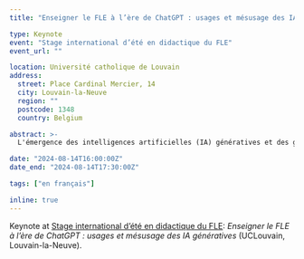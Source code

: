 ```yaml
---
title: "Enseigner le FLE à l’ère de ChatGPT : usages et mésusage des IA génératives"

type: Keynote
event: "Stage international d’été en didactique du FLE"
event_url: ""

location: Université catholique de Louvain
address:
  street: Place Cardinal Mercier, 14
  city: Louvain-la-Neuve
  region: ""
  postcode: 1348
  country: Belgium

abstract: >-
  L'émergence des intelligences artificielles (IA) génératives et des grands modèles de langue ouvre de très nombreuses questions, opportunités et inquiétudes en éducation, en didactique des langues et ailleurs. Cette intervention tentera de clarifier ce qui change du point de vue technologique, ce que cela implique du point de vue pédagogique, et ce que les apprenants et enseignants de FLE peuvent en faire. Nous explorerons les usages de l’IA en termes de planification, d’interaction, de génération ou adaptation de matériaux et d’évaluation, tout en proposant un rapport critique et éthique à l’IA.

date: "2024-08-14T16:00:00Z"
date_end: "2024-08-14T17:30:00Z"

tags: ["en français"]

inline: true
---
```


Keynote at [Stage international d’été en didactique du FLE](https://uclouvain.be/fr/etudier/llc/ete-fle.html): _Enseigner le FLE à l’ère de ChatGPT : usages et mésusage des IA génératives_ (UCLouvain, Louvain-la-Neuve).

<!-- **Wooclap**: https://app.wooclap.com/FLEGPT

L'émergence des intelligences artificielles (IA) génératives et des grands modèles de langue ouvre de très nombreuses questions, opportunités et inquiétudes en éducation, en didactique des langues et ailleurs. Cette intervention tentera de clarifier ce qui change du point de vue technologique, ce que cela implique du point de vue pédagogique, et ce que les apprenants et enseignants de FLE peuvent en faire. Nous explorerons les usages de l’IA en termes de planification, d’interaction, de génération ou adaptation de matériaux et d’évaluation, tout en proposant un rapport critique et éthique à l’IA. -->

<!-- **Références**
- Romero, M., Heiser, L., & Lepage, A. (Eds.). (2023). _Enseigner et apprendre à l’ère de l’intelligence artificielle: Acculturation, intégration et usages créatifs de l’IA en éducation_. Ministère de l’Éducation nationale. https://eduq.info/xmlui/handle/11515/38818
- Heift, T., & Schulze, M. (2015). Research timeline: Tutorial computer-assisted language learning. _Language Teaching, 48_(4), 471–490. https://doi.org/10.1017/S0261444815000245 -->
